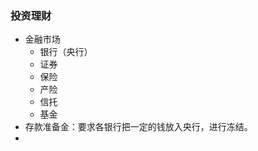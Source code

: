 ### 投资理财
- 金融市场
    - 银行（央行）
    - 证券
    - 保险
    - 产险
    - 信托
    - 基金
- 存款准备金：要求各银行把一定的钱放入央行，进行冻结。
- 